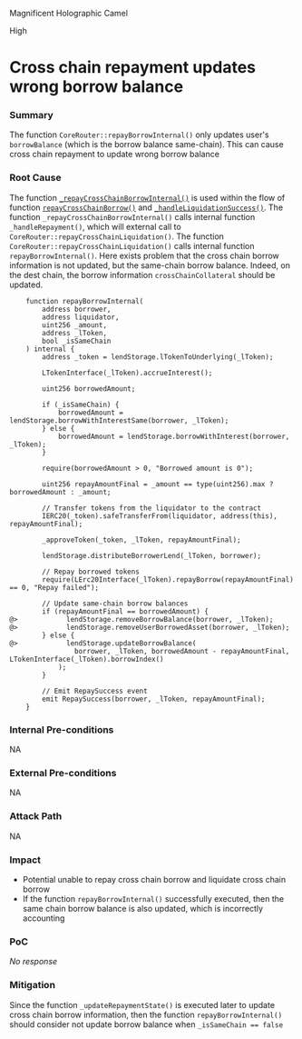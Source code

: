 Magnificent Holographic Camel

High

# Cross chain repayment updates wrong borrow balance

### Summary

The function `CoreRouter::repayBorrowInternal()` only updates user's `borrowBalance` (which is the borrow balance same-chain). This can cause cross chain repayment to update wrong borrow balance

### Root Cause

The function [`_repayCrossChainBorrowInternal()`](https://github.com/sherlock-audit/2025-05-lend-audit-contest/blob/main/Lend-V2/src/LayerZero/CrossChainRouter.sol#L368) is used within the flow of function [`repayCrossChainBorrow()`](https://github.com/sherlock-audit/2025-05-lend-audit-contest/blob/main/Lend-V2/src/LayerZero/CrossChainRouter.sol#L161) and [`_handleLiquidationSuccess()`](https://github.com/sherlock-audit/2025-05-lend-audit-contest/blob/main/Lend-V2/src/LayerZero/CrossChainRouter.sol#L464). The function `_repayCrossChainBorrowInternal()` calls internal function `_handleRepayment()`, which will external call to `CoreRouter::repayCrossChainLiquidation()`. The function `CoreRouter::repayCrossChainLiquidation()` calls internal function `repayBorrowInternal()`. Here exists problem that the cross chain borrow information is not updated, but the same-chain borrow balance.
Indeed, on the dest chain, the borrow information `crossChainCollateral` should be updated.
```solidity
    function repayBorrowInternal(
        address borrower,
        address liquidator,
        uint256 _amount,
        address _lToken,
        bool _isSameChain
    ) internal {
        address _token = lendStorage.lTokenToUnderlying(_lToken);

        LTokenInterface(_lToken).accrueInterest();

        uint256 borrowedAmount;

        if (_isSameChain) {
            borrowedAmount = lendStorage.borrowWithInterestSame(borrower, _lToken);
        } else {
            borrowedAmount = lendStorage.borrowWithInterest(borrower, _lToken);
        }

        require(borrowedAmount > 0, "Borrowed amount is 0");

        uint256 repayAmountFinal = _amount == type(uint256).max ? borrowedAmount : _amount;

        // Transfer tokens from the liquidator to the contract
        IERC20(_token).safeTransferFrom(liquidator, address(this), repayAmountFinal);

        _approveToken(_token, _lToken, repayAmountFinal);

        lendStorage.distributeBorrowerLend(_lToken, borrower);

        // Repay borrowed tokens
        require(LErc20Interface(_lToken).repayBorrow(repayAmountFinal) == 0, "Repay failed");

        // Update same-chain borrow balances
        if (repayAmountFinal == borrowedAmount) {
@>            lendStorage.removeBorrowBalance(borrower, _lToken);
@>            lendStorage.removeUserBorrowedAsset(borrower, _lToken);
        } else {
@>            lendStorage.updateBorrowBalance(
                borrower, _lToken, borrowedAmount - repayAmountFinal, LTokenInterface(_lToken).borrowIndex()
            );
        }

        // Emit RepaySuccess event
        emit RepaySuccess(borrower, _lToken, repayAmountFinal);
    }
```

### Internal Pre-conditions

NA

### External Pre-conditions

NA

### Attack Path

NA

### Impact

- Potential unable to repay cross chain borrow and liquidate cross chain borrow
- If the function `repayBorrowInternal()` successfully executed, then the same chain borrow balance is also updated, which is incorrectly accounting

### PoC

_No response_

### Mitigation

Since the function `_updateRepaymentState()` is executed later to update cross chain borrow information, then the function `repayBorrowInternal()` should consider not update borrow balance when `_isSameChain == false`